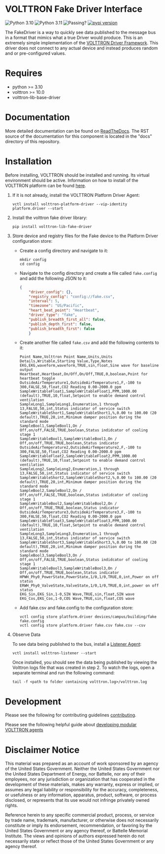 # VOLTTRON Fake Driver Interface

![Python 3.10](https://img.shields.io/badge/python-3.10-blue.svg)
![Python 3.11](https://img.shields.io/badge/python-3.11-blue.svg)
![Passing?](https://github.com/eclipse-volttron/volttron-lib-fake-driver/actions/workflows/run-tests.yml/badge.svg)
[![pypi version](https://img.shields.io/pypi/v/volttron-lib-fake-driver.svg)](https://pypi.org/project/volttron-lib-fake-driver/)

The FakeDriver is a way to quickly see data published to the message bus in a format that mimics
what a true Driver would produce. This is an extremely simple implementation of the 
[VOLTTRON Driver Framework](https://eclipse-volttron.readthedocs.io/en/latest/external-docs/volttron-platform-driver/docs/source/index.html). 
This driver does not connect to any actual device and instead produces random and or pre-configured values.

# Requires

* python >= 3.10
* volttron >= 10.0
* volttron-lib-base-driver


# Documentation
More detailed documentation can be found on [ReadTheDocs](https://eclipse-volttron.readthedocs.io/en/latest/external-docs/volttron-platform-driver/docs/source/index.html).
The RST source of the documentation for this component is located in the "docs" directory of this repository.


# Installation

Before installing, VOLTTRON should be installed and running.  Its virtual environment should be active.
Information on how to install of the VOLTTRON platform can be found
[here](https://github.com/eclipse-volttron/volttron-core).

1. If it is not already, install the VOLTTRON Platform Driver Agent:

    ```shell
    vctl install volttron-platform-driver --vip-identity platform.driver --start
    ```

2. Install the volttron fake driver library:

   ```shell
   pip install volttron-lib-fake-driver
   ```

3. Store device and registry files for the Fake device to the Platform Driver configuration store:

   * Create a config directory and navigate to it:

      ```shell
      mkdir config
      cd config
      ```

   * Navigate to the config directory and create a file called `fake.config` and add the following JSON to it:

      ```json
      {
          "driver_config": {},
          "registry_config": "config://fake.csv",
          "interval": 5,
          "timezone": "US/Pacific",
          "heart_beat_point": "Heartbeat",
          "driver_type": "fake",
          "publish_breadth_first_all": false,
          "publish_depth_first": false,
          "publish_breadth_first": false
          }
      ```

   * Create another file called `fake.csv` and add the following contents to it:

      ```csv
      Point Name,Volttron Point Name,Units,Units Details,Writable,Starting Value,Type,Notes
      EKG,EKG,waveform,waveform,TRUE,sin,float,Sine wave for baseline output
      Heartbeat,Heartbeat,On/Off,On/Off,TRUE,0,boolean,Point for heartbeat toggle
      OutsideAirTemperature1,OutsideAirTemperature1,F,-100 to 300,FALSE,50,float,CO2 Reading 0.00-2000.0 ppm
      SampleWritableFloat1,SampleWritableFloat1,PPM,1000.00 (default),TRUE,10,float,Setpoint to enable demand control ventilation
      SampleLong1,SampleLong1,Enumeration,1 through 13,FALSE,50,int,Status indicator of service switch
      SampleWritableShort1,SampleWritableShort1,%,0.00 to 100.00 (20 default),TRUE,20,int,Minimum damper position during the standard mode
      SampleBool1,SampleBool1,On / Off,on/off,FALSE,TRUE,boolean,Status indidcator of cooling stage 1
      SampleWritableBool1,SampleWritableBool1,On / Off,on/off,TRUE,TRUE,boolean,Status indicator
      OutsideAirTemperature2,OutsideAirTemperature2,F,-100 to 300,FALSE,50,float,CO2 Reading 0.00-2000.0 ppm
      SampleWritableFloat2,SampleWritableFloat2,PPM,1000.00 (default),TRUE,10,float,Setpoint to enable demand control ventilation
      SampleLong2,SampleLong2,Enumeration,1 through 13,FALSE,50,int,Status indicator of service switch
      SampleWritableShort2,SampleWritableShort2,%,0.00 to 100.00 (20 default),TRUE,20,int,Minimum damper position during the standard mode
      SampleBool2,SampleBool2,On / Off,on/off,FALSE,TRUE,boolean,Status indidcator of cooling stage 1
      SampleWritableBool2,SampleWritableBool2,On / Off,on/off,TRUE,TRUE,boolean,Status indicator
      OutsideAirTemperature3,OutsideAirTemperature3,F,-100 to 300,FALSE,50,float,CO2 Reading 0.00-2000.0 ppm
      SampleWritableFloat3,SampleWritableFloat3,PPM,1000.00 (default),TRUE,10,float,Setpoint to enable demand control ventilation
      SampleLong3,SampleLong3,Enumeration,1 through 13,FALSE,50,int,Status indicator of service switch
      SampleWritableShort3,SampleWritableShort3,%,0.00 to 100.00 (20 default),TRUE,20,int,Minimum damper position during the standard mode
      SampleBool3,SampleBool3,On / Off,on/off,FALSE,TRUE,boolean,Status indidcator of cooling stage 1
      SampleWritableBool3,SampleWritableBool3,On / Off,on/off,TRUE,TRUE,boolean,Status indicator
      HPWH_Phy0_PowerState,PowerState,1/0,1/0,TRUE,0,int,Power on off status
      ERWH_Phy0_ValveState,ValveState,1/0,1/0,TRUE,0,int,power on off status
      EKG_Sin,EKG_Sin,1-0,SIN Wave,TRUE,sin,float,SIN wave
      EKG_Cos,EKG_Cos,1-0,COS Wave,TRUE,sin,float,COS wave
      ```

   * Add fake.csv and fake.config to the configuration store:

      ```
      vctl config store platform.driver devices/campus/building/fake fake.config
      vctl config store platform.driver fake.csv fake.csv --csv
      ```

4. Observe Data

   To see data being published to the bus, install a [Listener Agent](https://pypi.org/project/volttron-listener/):
   
   ```
   vctl install volttron-listener --start
   ```
   
   Once installed, you should see the data being published by viewing the Volttron logs file that was created in step 2.
   To watch the logs, open a separate terminal and run the following command:
   
   ```
   tail -f <path to folder containing volttron.log>/volttron.log
   ```

# Development

Please see the following for contributing guidelines [contributing](https://github.com/eclipse-volttron/volttron-core/blob/develop/CONTRIBUTING.md).

Please see the following helpful guide about [developing modular VOLTTRON agents](https://eclipse-volttron.readthedocs.io/en/latest/developing-volttron/developing-agents/agent-development.html)


# Disclaimer Notice

This material was prepared as an account of work sponsored by an agency of the
United States Government.  Neither the United States Government nor the United
States Department of Energy, nor Battelle, nor any of their employees, nor any
jurisdiction or organization that has cooperated in the development of these
materials, makes any warranty, express or implied, or assumes any legal
liability or responsibility for the accuracy, completeness, or usefulness or any
information, apparatus, product, software, or process disclosed, or represents
that its use would not infringe privately owned rights.

Reference herein to any specific commercial product, process, or service by
trade name, trademark, manufacturer, or otherwise does not necessarily
constitute or imply its endorsement, recommendation, or favoring by the United
States Government or any agency thereof, or Battelle Memorial Institute. The
views and opinions of authors expressed herein do not necessarily state or
reflect those of the United States Government or any agency thereof.
